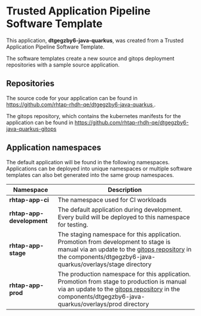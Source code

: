 # Trusted Application Pipeline Software Template

This application, **dtgegzby6-java-quarkus**, was created from a Trusted Application Pipeline Software Template.

The software templates create a new source and gitops deployment repositories with a sample source application. 

## Repositories

The source code for your application can be found in [https://github.com/rhtap-rhdh-qe/dtgegzby6-java-quarkus ](https://github.com/rhtap-rhdh-qe/dtgegzby6-java-quarkus ).
 
The gitops repository, which contains the kubernetes manifests for the application can be found in 
[https://github.com/rhtap-rhdh-qe/dtgegzby6-java-quarkus-gitops ](https://github.com/rhtap-rhdh-qe/dtgegzby6-java-quarkus-gitops ) 

## Application namespaces 

The default application will be found in the following namespaces. Applications can be deployed into unique namespaces or multiple software templates can also bet generated into the same group namespaces.  

|  Namespace   |  Description   |  
| -------- | -------- |
| **rhtap-app-ci** | The namespace used for CI workloads |
| **rhtap-app-development** | The default application during development. Every build will be deployed to this namespace for testing. |
| **rhtap-app-stage** | The staging namespace for this application. Promotion from development to stage is manual via an update to the [gitops repository](https://github.com/rhtap-rhdh-qe/dtgegzby6-java-quarkus-gitops ) in the components/dtgegzby6-java-quarkus/overlays/stage directory |
| **rhtap-app-prod** | The production namespace for this application. Promotion from stage to production is manual via an update to the [gitops repository](https://github.com/rhtap-rhdh-qe/dtgegzby6-java-quarkus-gitops ) in the components/dtgegzby6-java-quarkus/overlays/prod directory |
